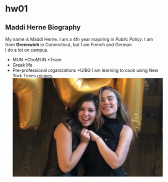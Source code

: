 # hw01
## Maddi Herne Biography
My name is Maddi Herne. I am a 4th year majoring in *Public Policy*. I am from **Greenwich** in Connecticut, but I am French and German.  
I do a lot on campus.
* MUN
  *ChoMUN
  *Team
* Greek life
* Pre-professional organizations
  *UIBG
I am learning to cook using New York Times [recipes](https://cooking.nytimes.com).
![My profile picture!](https://github.com/maddiherne/hw01/blob/master/Screen%20Shot%202019-10-03%20at%203.00.17%20PM.png)
